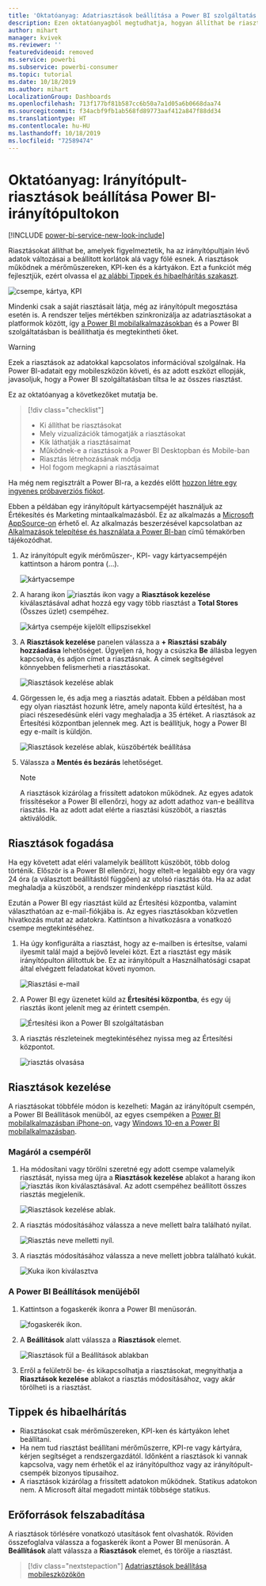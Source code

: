 ```yaml
---
title: 'Oktatóanyag: Adatriasztások beállítása a Power BI szolgáltatás irányítópultjain'
description: Ezen oktatóanyagból megtudhatja, hogyan állíthat be riasztásokat, amelyek figyelmeztetik, ha az irányítópultjain lévő adatok változásai meghaladják a Microsoft Power BI szolgáltatáshoz beállított korlátokat.
author: mihart
manager: kvivek
ms.reviewer: ''
featuredvideoid: removed
ms.service: powerbi
ms.subservice: powerbi-consumer
ms.topic: tutorial
ms.date: 10/18/2019
ms.author: mihart
LocalizationGroup: Dashboards
ms.openlocfilehash: 713f177bf81b587cc6b50a7a1d05a6b0668daa74
ms.sourcegitcommit: f34acbf9fb1ab568fd89773aaf412a847f88dd34
ms.translationtype: HT
ms.contentlocale: hu-HU
ms.lasthandoff: 10/18/2019
ms.locfileid: "72589474"
---
```

# <a name="tutorial-set-dashboard-alerts-on-power-bi-dashboards"></a>Oktatóanyag: Irányítópult-riasztások beállítása Power BI-irányítópultokon

[!INCLUDE [power-bi-service-new-look-include](../includes/power-bi-service-new-look-include.md)]

Riasztásokat állíthat be, amelyek figyelmeztetik, ha az irányítópultjain lévő adatok változásai a beállított korlátok alá vagy fölé esnek. A riasztások működnek a mérőműszereken, KPI-ken és a kártyákon. Ezt a funkciót még fejlesztjük, ezért olvassa el [az alábbi Tippek és hibaelhárítás szakaszt](#tips-and-troubleshooting).

![csempe, kártya, KPI](media/end-user-alerts/card-gauge-kpi.png)

Mindenki csak a saját riasztásait látja, még az irányítópult megosztása esetén is. A rendszer teljes mértékben szinkronizálja az adatriasztásokat a platformok között, így [a Power BI mobilalkalmazásokban](mobile/mobile-set-data-alerts-in-the-mobile-apps.md) és a Power BI szolgáltatásban is beállíthatja és megtekintheti őket. 

> [!WARNING]
> Ezek a riasztások az adatokkal kapcsolatos információval szolgálnak. Ha Power BI-adatait egy mobileszközön követi, és az adott eszközt ellopják, javasoljuk, hogy a Power BI szolgáltatásban tiltsa le az összes riasztást.
> 

Ez az oktatóanyag a következőket mutatja be.
> [!div class="checklist"]
> * Ki állíthat be riasztásokat
> * Mely vizualizációk támogatják a riasztásokat
> * Kik láthatják a riasztásaimat
> * Működnek-e a riasztások a Power BI Desktopban és Mobile-ban
> * Riasztás létrehozásának módja
> * Hol fogom megkapni a riasztásaimat

Ha még nem regisztrált a Power BI-ra, a kezdés előtt [hozzon létre egy ingyenes próbaverziós fiókot](https://app.powerbi.com/signupredirect?pbi_source=web).

Ebben a példában egy irányítópult kártyacsempéjét használjuk az Értékesítés és Marketing mintaalkalmazásból. Ez az alkalmazás a [Microsoft AppSource-on](https://appsource.microsoft.com) érhető el. Az alkalmazás beszerzésével kapcsolatban az [Alkalmazások telepítése és használata a Power BI-ban](end-user-app-view.md) című témakörben tájékozódhat.

1. Az irányítópult egyik mérőműszer-, KPI- vagy kártyacsempéjén kattintson a három pontra (…).
   
   ![kártyacsempe](media/end-user-alerts/power-bi-cards.png)
2. A harang ikon ![riasztás ikon](media/end-user-alerts/power-bi-bell-icon.png) vagy a **Riasztások kezelése** kiválasztásával adhat hozzá egy vagy több riasztást a **Total Stores** (Összes üzlet) csempéhez.

   ![kártya csempéje kijelölt ellipszisekkel](media/end-user-alerts/power-bi-ellipses.png)

   
1. A **Riasztások kezelése** panelen válassza a **+ Riasztási szabály hozzáadása** lehetőséget.  Ügyeljen rá, hogy a csúszka **Be** állásba legyen kapcsolva, és adjon címet a riasztásnak. A címek segítségével könnyebben felismerheti a riasztásokat.
   
   ![Riasztások kezelése ablak](media/end-user-alerts/power-bi-manage-alert.png)
4. Görgessen le, és adja meg a riasztás adatait.  Ebben a példában most egy olyan riasztást hozunk létre, amely naponta küld értesítést, ha a piaci részesedésünk eléri vagy meghaladja a 35 értéket. A riasztások az Értesítési központban jelennek meg. Azt is beállítjuk, hogy a Power BI egy e-mailt is küldjön.
   
   ![Riasztások kezelése ablak, küszöbérték beállítása](media/end-user-alerts/power-bi-manage-alert-details.png)
5. Válassza a **Mentés és bezárás** lehetőséget.
 
   > [!NOTE]
   > A riasztások kizárólag a frissített adatokon működnek. Az egyes adatok frissítésekor a Power BI ellenőrzi, hogy az adott adathoz van-e beállítva riasztás. Ha az adott adat elérte a riasztási küszöböt, a riasztás aktiválódik. 
   > 

## <a name="receiving-alerts"></a>Riasztások fogadása
Ha egy követett adat eléri valamelyik beállított küszöböt, több dolog történik. Először is a Power BI ellenőrzi, hogy eltelt-e legalább egy óra vagy 24 óra (a választott beállítástól függően) az utolsó riasztás óta. Ha az adat meghaladja a küszöböt, a rendszer mindenképp riasztást küld.

Ezután a Power BI egy riasztást küld az Értesítési központba, valamint választhatóan az e-mail-fiókjába is. Az egyes riasztásokban közvetlen hivatkozás mutat az adatokra. Kattintson a hivatkozásra a vonatkozó csempe megtekintéséhez.  

1. Ha úgy konfigurálta a riasztást, hogy az e-mailben is értesítse, valami ilyesmit talál majd a bejövő levelei közt. Ezt a riasztást egy másik irányítópulton állítottuk be. Ez az irányítópult a Használhatósági csapat által elvégzett feladatokat követi nyomon.
   
   ![Riasztási e-mail](media/end-user-alerts/power-bi-alert-email.png)
2. A Power BI egy üzenetet küld az **Értesítési központba**, és egy új riasztás ikont jelenít meg az érintett csempén.
   
   ![Értesítési ikon a Power BI szolgáltatásban](media/end-user-alerts/power-bi-task-alert.png)
3. A riasztás részleteinek megtekintéséhez nyissa meg az Értesítési központot.
   
    ![riasztás olvasása](media/end-user-alerts/power-bi-notification.png)
   
  

## <a name="managing-alerts"></a>Riasztások kezelése

A riasztásokat többféle módon is kezelheti: Magán az irányítópult csempén, a Power BI Beállítások menüből, az egyes csempéken a [Power BI mobilalkalmazásban iPhone-on](mobile/mobile-set-data-alerts-in-the-mobile-apps.md), vagy [Windows 10-en a Power BI mobilalkalmazásban](mobile/mobile-set-data-alerts-in-the-mobile-apps.md).

### <a name="from-the-tile-itself"></a>Magáról a csempéről

1. Ha módosítani vagy törölni szeretné egy adott csempe valamelyik riasztását, nyissa meg újra a **Riasztások kezelése** ablakot a harang ikon ![riasztás ikon](media/end-user-alerts/power-bi-bell-icon.png) kiválasztásával. Az adott csempéhez beállított összes riasztás megjelenik.
   
    ![Riasztások kezelése ablak](media/end-user-alerts/power-bi-manage-alerts.png).
2. A riasztás módosításához válassza a neve mellett balra található nyilat.
   
    ![Riasztás neve melletti nyíl](media/end-user-alerts/power-bi-modify-alert.png).
3. A riasztás módosításához válassza a neve mellett jobbra található kukát.
   
      ![Kuka ikon kiválasztva](media/end-user-alerts/power-bi-alert-delete.png)

### <a name="from-the-power-bi-settings-menu"></a>A Power BI Beállítások menüjéből

1. Kattintson a fogaskerék ikonra a Power BI menüsorán.
   
    ![fogaskerék ikon](media/end-user-alerts/powerbi-gear-icon.png).
2. A **Beállítások** alatt válassza a **Riasztások** elemet.
   
    ![Riasztások fül a Beállítások ablakban](media/end-user-alerts/power-bi-alert-settings.png)
3. Erről a felületről be- és kikapcsolhatja a riasztásokat, megnyithatja a **Riasztások kezelése** ablakot a riasztás módosításához, vagy akár törölheti is a riasztást.

## <a name="tips-and-troubleshooting"></a>Tippek és hibaelhárítás 

* Riasztásokat csak mérőműszereken, KPI-ken és kártyákon lehet beállítani.
* Ha nem tud riasztást beállítani mérőműszerre, KPI-re vagy kártyára, kérjen segítséget a rendszergazdától. Időnként a riasztások ki vannak kapcsolva, vagy nem érhetők el az irányítópulthoz vagy az irányítópult-csempék bizonyos típusaihoz.
* A riasztások kizárólag a frissített adatokon működnek. Statikus adatokon nem. A Microsoft által megadott minták többsége statikus. 


## <a name="clean-up-resources"></a>Erőforrások felszabadítása
A riasztások törlésére vonatkozó utasítások fent olvashatók. Röviden összefoglalva válassza a fogaskerék ikont a Power BI menüsorán. A **Beállítások** alatt válassza a **Riasztások** elemet, és törölje a riasztást.

> [!div class="nextstepaction"]
> [Adatriasztások beállítása mobileszközökön](mobile/mobile-set-data-alerts-in-the-mobile-apps.md)



